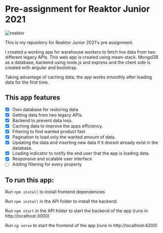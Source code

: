 # Pre-assignment for Reaktor Junior 2021
![reaktor](https://user-images.githubusercontent.com/49878974/99691154-94ccb400-2a91-11eb-9344-93f8cac0634d.png)

This is my repository for Reaktor Junior 2021's pre assignment.

I created a working app for warehouse workers to fetch live data from two different legacy APIs.
This web app is created using mean-stack. MongoDB as a database, backend using node.js and express and the client side is created with angular and bootstrap.

Taking advantage of caching data; the app works smoothly after loading data for the first time.

## This app features
- [x] Own database for restoring data
- [x] Getting data from two legacy APIs.
- [x] Backend to prevent data loss.
- [x] Caching data to improve the apps efficiency.
- [x] Filtering to find wanted product fast.
- [x] Pagination to load only the wanted amount of data.
- [x] Updating the data and inserting new data if it doesnt already exist in the database.
- [x] Loading indicator to notify the end user that the app is loading data.
- [x] Responsive and scalable user interface
- [ ] Adding filtering for every property

## To run this app:
Run `npm install` to install frontend dependencies

Run `npm install` in the API folder to install the backend.

Run `npm start` in the API folder to start the backend of the app (runs in http://localhost:3000)

Run `ng serve` to start the frontend of the app (runs in http://localhost:4200)
